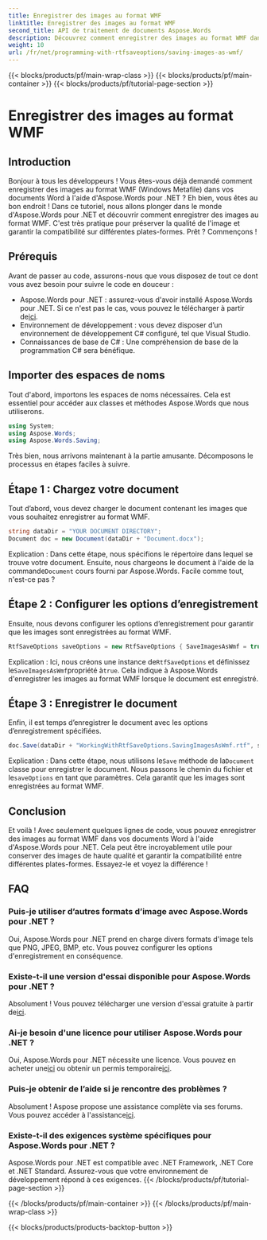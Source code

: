 ```yaml
---
title: Enregistrer des images au format WMF
linktitle: Enregistrer des images au format WMF
second_title: API de traitement de documents Aspose.Words
description: Découvrez comment enregistrer des images au format WMF dans des documents Word à l'aide d'Aspose.Words pour .NET grâce à notre guide détaillé étape par étape. Améliorez la compatibilité de vos documents et la qualité de vos images.
weight: 10
url: /fr/net/programming-with-rtfsaveoptions/saving-images-as-wmf/
---
```


{{< blocks/products/pf/main-wrap-class >}}
{{< blocks/products/pf/main-container >}}
{{< blocks/products/pf/tutorial-page-section >}}

# Enregistrer des images au format WMF

## Introduction

Bonjour à tous les développeurs ! Vous êtes-vous déjà demandé comment enregistrer des images au format WMF (Windows Metafile) dans vos documents Word à l'aide d'Aspose.Words pour .NET ? Eh bien, vous êtes au bon endroit ! Dans ce tutoriel, nous allons plonger dans le monde d'Aspose.Words pour .NET et découvrir comment enregistrer des images au format WMF. C'est très pratique pour préserver la qualité de l'image et garantir la compatibilité sur différentes plates-formes. Prêt ? Commençons !

## Prérequis

Avant de passer au code, assurons-nous que vous disposez de tout ce dont vous avez besoin pour suivre le code en douceur :

-  Aspose.Words pour .NET : assurez-vous d'avoir installé Aspose.Words pour .NET. Si ce n'est pas le cas, vous pouvez le télécharger à partir de[ici](https://releases.aspose.com/words/net/).
- Environnement de développement : vous devez disposer d’un environnement de développement C# configuré, tel que Visual Studio.
- Connaissances de base de C# : Une compréhension de base de la programmation C# sera bénéfique.

## Importer des espaces de noms

Tout d'abord, importons les espaces de noms nécessaires. Cela est essentiel pour accéder aux classes et méthodes Aspose.Words que nous utiliserons.

```csharp
using System;
using Aspose.Words;
using Aspose.Words.Saving;
```

Très bien, nous arrivons maintenant à la partie amusante. Décomposons le processus en étapes faciles à suivre.

## Étape 1 : Chargez votre document

Tout d’abord, vous devez charger le document contenant les images que vous souhaitez enregistrer au format WMF. 

```csharp
string dataDir = "YOUR DOCUMENT DIRECTORY";
Document doc = new Document(dataDir + "Document.docx");
```

 Explication : Dans cette étape, nous spécifions le répertoire dans lequel se trouve votre document. Ensuite, nous chargeons le document à l'aide de la commande`Document` cours fourni par Aspose.Words. Facile comme tout, n'est-ce pas ?

## Étape 2 : Configurer les options d’enregistrement

Ensuite, nous devons configurer les options d’enregistrement pour garantir que les images sont enregistrées au format WMF.

```csharp
RtfSaveOptions saveOptions = new RtfSaveOptions { SaveImagesAsWmf = true };
```

 Explication : Ici, nous créons une instance de`RtfSaveOptions` et définissez le`SaveImagesAsWmf`propriété à`true`. Cela indique à Aspose.Words d'enregistrer les images au format WMF lorsque le document est enregistré.

## Étape 3 : Enregistrer le document

Enfin, il est temps d’enregistrer le document avec les options d’enregistrement spécifiées.

```csharp
doc.Save(dataDir + "WorkingWithRtfSaveOptions.SavingImagesAsWmf.rtf", saveOptions);
```

 Explication : Dans cette étape, nous utilisons le`Save` méthode de la`Document` classe pour enregistrer le document. Nous passons le chemin du fichier et le`saveOptions` en tant que paramètres. Cela garantit que les images sont enregistrées au format WMF.

## Conclusion

Et voilà ! Avec seulement quelques lignes de code, vous pouvez enregistrer des images au format WMF dans vos documents Word à l'aide d'Aspose.Words pour .NET. Cela peut être incroyablement utile pour conserver des images de haute qualité et garantir la compatibilité entre différentes plates-formes. Essayez-le et voyez la différence !

## FAQ

### Puis-je utiliser d’autres formats d’image avec Aspose.Words pour .NET ?
Oui, Aspose.Words pour .NET prend en charge divers formats d'image tels que PNG, JPEG, BMP, etc. Vous pouvez configurer les options d'enregistrement en conséquence.

### Existe-t-il une version d'essai disponible pour Aspose.Words pour .NET ?
 Absolument ! Vous pouvez télécharger une version d'essai gratuite à partir de[ici](https://releases.aspose.com/).

### Ai-je besoin d'une licence pour utiliser Aspose.Words pour .NET ?
 Oui, Aspose.Words pour .NET nécessite une licence. Vous pouvez en acheter une[ici](https://purchase.aspose.com/buy) ou obtenir un permis temporaire[ici](https://purchase.aspose.com/temporary-license/).

### Puis-je obtenir de l’aide si je rencontre des problèmes ?
 Absolument ! Aspose propose une assistance complète via ses forums. Vous pouvez accéder à l'assistance[ici](https://forum.aspose.com/c/words/8).

### Existe-t-il des exigences système spécifiques pour Aspose.Words pour .NET ?
Aspose.Words pour .NET est compatible avec .NET Framework, .NET Core et .NET Standard. Assurez-vous que votre environnement de développement répond à ces exigences.
{{< /blocks/products/pf/tutorial-page-section >}}

{{< /blocks/products/pf/main-container >}}
{{< /blocks/products/pf/main-wrap-class >}}

{{< blocks/products/products-backtop-button >}}
